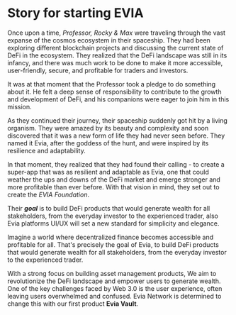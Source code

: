 # Story for starting EVIA

Once upon a time, _Professor, Rocky & Max_ were traveling through the vast expanse of the cosmos ecosystem in their spaceship. They had been exploring different blockchain projects and discussing the current state of DeFi in the ecosystem. They realized that the DeFi landscape was still in its infancy, and there was much work to be done to make it more accessible, user-friendly, secure, and profitable for traders and investors.

It was at that moment that the Professor took a pledge to do something about it. He felt a deep sense of responsibility to contribute to the growth and development of DeFi, and his companions were eager to join him in this mission.

As they continued their journey, their spaceship suddenly got hit by a living organism. They were amazed by its beauty and complexity and soon discovered that it was a new form of life they had never seen before. They named it Evia, after the goddess of the hunt, and were inspired by its resilience and adaptability.

In that moment, they realized that they had found their calling - to create a super-app that was as resilient and adaptable as Evia, one that could weather the ups and downs of the DeFi market and emerge stronger and more profitable than ever before. With that vision in mind, they set out to create the _EVIA Foundation_.

Their _**goal**_ is to build DeFi products that would generate wealth for all stakeholders, from the everyday investor to the experienced trader, also Evia platforms UI/UX will set a new standard for simplicity and elegance.

Imagine a world where decentralized finance becomes accessible and profitable for all. That's precisely the goal of Evia, to build DeFi products that would generate wealth for all stakeholders, from the everyday investor to the experienced trader.

With a strong focus on building asset management products, We aim to revolutionize the DeFi landscape and empower users to generate wealth. One of the key challenges faced by Web 3.0 is the user experience, often leaving users overwhelmed and confused. Evia Network is determined to change this with our first product **Evia Vault**.
